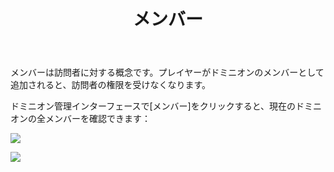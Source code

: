 ﻿---
title: メンバー
createTime: 2025/03/14 09:30:27
permalink: /jp/doc/player/member/
---

メンバーは訪問者に対する概念です。プレイヤーがドミニオンのメンバーとして追加されると、訪問者の権限を受けなくなります。

ドミニオン管理インターフェースで[メンバー]をクリックすると、現在のドミニオンの全メンバーを確認できます：

![](/player/member/1.png)

![](/player/member/2.png)
